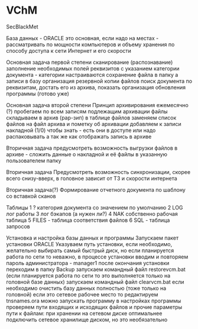 # VChM
SecBlackMet

База данных - ORACLE это основная,
 если надо на местах - рассматривать по мощности компьютеров и объему хранения
 по способу доступа к сети Интернет и его скорости
 

Основная задача первой степени
 сканирование (распознавание)
 заполнение необходимых полей реквизитов с указанием категории документа - категории настраиваются
 сохранение файла в папку а записи в базу
 организация резервной копии файлов
 поиск документа по реквизитам, достать его из архива, показать
 организация обновления программы (готово уже)



Основная задача второй степени
Принцип архивирования
 ежемесячно (?) пробегаем по всем записям подлежащим архивации
 файлы складываем в архив (рар-зип)
 в таблице файлов заменяем список файлов на файл архива и пометку об архивации
 добавляем к записи накладной (1/0) чтобы знать - есть они в доступе или надо распаковывать
 а так же как отображать запись в архиве
 
 
 
 Вторичная задача
 предусмотреть возможность выгрузки файлов в архиве - 
 сложить данные о накладной и её файлы в указанную пользователем папку
 
 Вторичная задача
 Предусмотреть возможность синхронизации, скорее всего снизу-вверх, в головное
 зависит от ТЗ и скорости интернета
 
 Вторичная задача(?)
 Формирование отчетного документа по шаблону
 со вставкой сканов


Таблицы
1 ? категория документа со значением по умолчанию
2 LOG лог работы
3 лог бэкапов (а нужен ли?)
4 NAK собственно рабочая таблица
5 FILES - таблица соответствия файлов
6 SQL - таблица запросов


Установка и настройка базы данных и программы
 Запускаем пакет установки ORACLE
 Указуваем путь установки, если необходимо, 
 желательно выбирать самый быстрый диск, но если планируется работа по сети то неважно,
 в процессе установки вводим и повторяем пароль администратора - manager1
 после окончания установки переходим в папку Backup
 запускаем командный файл restorevcm.bat 
 (если планируется работа по сети то это выполняется только на головной базе данных)
 запускаем командный файл clearvcm.bat если необходимо очистить базу данных полностью (тоже только на головной)
 если это сетевое рабочее место то редактируем tnsnames.ora
 можно запускать программу
 в настройках программы проверяем пути входящих и исходящих файлов и прочие параметры
 пути к файлам: при хранении на сетевом диске оптимальнее подключить сетевое хранилище диском, 
  но это необязательно
   